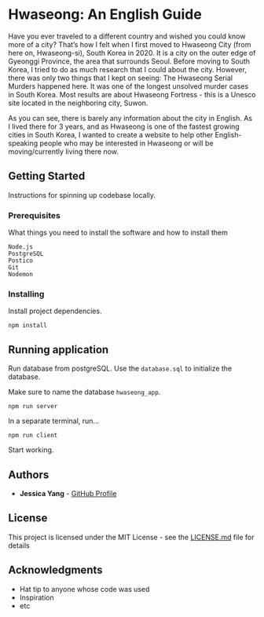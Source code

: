# Hwaseong: An English Guide

Have you ever traveled to a different country and wished you could know more of a city? That’s how I felt when I first moved to Hwaseong City (from here on, Hwaseong-si), South Korea in 2020. It is a city on the outer edge of Gyeonggi Province, the area that surrounds Seoul. Before moving to South Korea, I tried to do as much research that I could about the city. However, there was only two things that I kept on seeing:
The Hwaseong Serial Murders happened here. It was one of the longest unsolved murder cases in South Korea.
Most results are about Hwaseong Fortress - this is a Unesco site located in the neighboring city, Suwon.

As you can see, there is barely any information about the city in English. As I lived there for 3 years, and as Hwaseong is one of the fastest growing cities in South Korea, I wanted to create a website to help other English-speaking people who may be interested in Hwaseong or will be moving/currently living there now.

## Getting Started

Instructions for spinning up codebase locally.

### Prerequisites

What things you need to install the software and how to install them

```
Node.js
PostgreSQL
Postico
Git
Nodemon

```

### Installing

Install project dependencies.

```
npm install
```

## Running application

Run database from postgreSQL. Use the `database.sql` to initialize the database.

Make sure to name the database `hwaseong_app`.

```
npm run server
```

In a separate terminal, run...

```
npm run client
```

Start working.

## Authors

- **Jessica Yang** - [GitHub Profile](https://github.com/jessiyang1996)

## License

This project is licensed under the MIT License - see the [LICENSE.md](LICENSE.md) file for details

## Acknowledgments

- Hat tip to anyone whose code was used
- Inspiration
- etc

